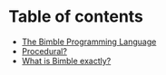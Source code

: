 # Table of contents

* [The Bimble Programming Language](README.md)
* [Procedural?](procedural.md)
* [What is Bimble exactly?](what-is-bimble-exactly.md)
